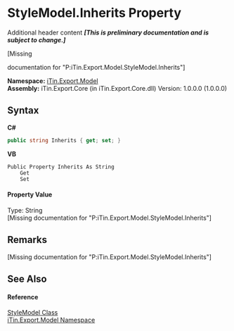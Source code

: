 # StyleModel.Inherits Property 
Additional header content _**\[This is preliminary documentation and is subject to change.\]**_

\[Missing <summary> documentation for "P:iTin.Export.Model.StyleModel.Inherits"\]

**Namespace:**&nbsp;<a href="ef57ffcc-e95e-b212-5a46-9aa6f5a3511f">iTin.Export.Model</a><br />**Assembly:**&nbsp;iTin.Export.Core (in iTin.Export.Core.dll) Version: 1.0.0.0 (1.0.0.0)

## Syntax

**C#**<br />
``` C#
public string Inherits { get; set; }
```

**VB**<br />
``` VB
Public Property Inherits As String
	Get
	Set
```


#### Property Value
Type: String<br />\[Missing <value> documentation for "P:iTin.Export.Model.StyleModel.Inherits"\]

## Remarks
\[Missing <remarks> documentation for "P:iTin.Export.Model.StyleModel.Inherits"\]

## See Also


#### Reference
<a href="baeb266c-8597-5b32-68a5-12c1b3e5d907">StyleModel Class</a><br /><a href="ef57ffcc-e95e-b212-5a46-9aa6f5a3511f">iTin.Export.Model Namespace</a><br />